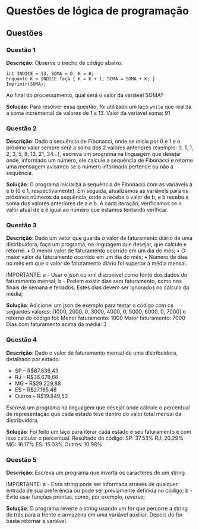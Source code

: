 # Questões de lógica de programação

## Questões

### Questão 1

**Descrição**: Observe o trecho de código abaixo: 
```
int INDICE = 13, SOMA = 0, K = 0;
Enquanto K < INDICE faça { K = K + 1; SOMA = SOMA + K; }
Imprimir(SOMA);
```
Ao final do processamento, qual será o valor da variável SOMA?

**Solução**: Para resolver essa questão, foi utilizado um laço `while` que realiza a soma incremental de valores de 1 a 13. Valor da variável soma: 91

### Questão 2

**Descrição**: Dado a sequência de Fibonacci, onde se inicia por 0 e 1 e o próximo valor sempre será a soma dos 2 valores anteriores (exemplo: 0, 1, 1, 2, 3, 5, 8, 13, 21, 34...), escreva um programa na linguagem que desejar onde, informado um número, ele calcule a sequência de Fibonacci e retorne uma mensagem avisando se o número informado pertence ou não a sequência.

**Solução**: O programa inicializa a sequência de Fibonacci com as variáveis a e b (0 e 1, respectivamente). Em seguida, atualizamos as variáveis para os próximos números da sequência, onde a recebe o valor de b, e b recebe a soma dos valores anteriores de a e b. A cada iteração, verificamos se o valor atual de a é igual ao número que estamos tentando verificar.

### Questão 3

**Descrição**: Dado um vetor que guarda o valor de faturamento diário de uma distribuidora, faça um programa, na linguagem que desejar, que calcule e retorne:
• O menor valor de faturamento ocorrido em um dia do mês;
• O maior valor de faturamento ocorrido em um dia do mês;
• Número de dias no mês em que o valor de faturamento diário foi superior à média mensal.

IMPORTANTE:
a - Usar o json ou xml disponível como fonte dos dados do faturamento mensal;
b - Podem existir dias sem faturamento, como nos finais de semana e feriados. Estes dias devem ser ignorados no cálculo da média;

**Solução**: Adicionei um json de exemplo para testar o código com os seguintes valores: [1000, 2000, 0, 3000, 4000, 0, 5000, 6000, 0, 7000] o retorno do código foi: 
Menor faturamento: 1000
Maior faturamento: 7000
Dias com faturamento acima da média: 3

### Questão 4

**Descrição**: Dado o valor de faturamento mensal de uma distribuidora, detalhado por estado:
- SP – R$67.836,43
- RJ – R$36.678,66
- MG – R$29.229,88
- ES – R$27.165,48
- Outros – R$19.849,53

Escreva um programa na linguagem que desejar onde calcule o percentual de representação que cada estado teve dentro do valor total mensal da distribuidora.  

**Solução**: Foi feito um laço para iterar cada estado e seu faturamento e com isso calcular o percentual.  Resultado do código:
SP: 37.53%
RJ: 20.29%
MG: 16.17%
ES: 15.03%
Outros: 10.98%

### Questão 5

**Descrição**: Escreva um programa que inverta os caracteres de um string.

IMPORTANTE:
a - Essa string pode ser informada através de qualquer entrada de sua preferência ou pode ser previamente definida no código;
b - Evite usar funções prontas, como, por exemplo, reverse; 

**Solução**: O programa reverte a string usando um for que percorre a string de trás para a frente e armazena em uma variável auxiliar. Depois do for basta retornar a variável.







